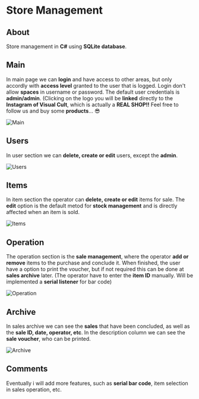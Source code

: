 # Store Management

## About

Store management in **C#** using **SQLite database**.
 
## Main

In main page we can **login** and have access to other areas, but only accordly with **access level** granted to the user that is logged. Login don't allow **spaces** in username or password. The default user credentials is **admin/admin**. (Clicking on the logo you will be **linked** directly to the **Instagram of Visual Cult**, which is actually a **REAL SHOP!!** Feel free to follow us and buy some **products**... :sunglasses:
 
![Main](https://github.com/JoaoLuizSevero/StoreManagement/blob/main/assets/readme/main.PNG)

## Users

In user section we can **delete, create or edit** users, except the **admin**.

![Users](https://github.com/JoaoLuizSevero/StoreManagement/blob/main/assets/readme/user.PNG)

## Items

In item section the operator can **delete, create or edit** items for sale. The **edit** option is the default metod for **stock management** and is directly affected when an item is sold.

![Items](https://github.com/JoaoLuizSevero/StoreManagement/blob/main/assets/readme/item.PNG)

## Operation

The operation section is the **sale management**, where the operator **add or remove** items to the purchase and conclude it. When finished, the user have a option to print the voucher, but if not required this can be done at **sales archive** later. (The operator have to enter the **item ID** manually. Will be implemented a **serial listener** for bar code)

![Operation](https://github.com/JoaoLuizSevero/StoreManagement/blob/main/assets/readme/operation.PNG)

## Archive

In sales archive we can see the **sales** that have been concluded, as well as the **sale ID, date, operator, etc**. In the description column we can see the **sale voucher**, who can be printed.

![Archive](https://github.com/JoaoLuizSevero/StoreManagement/blob/main/assets/readme/sales.PNG)

## Comments

Eventually i will add more features, such as **serial bar code**, item selection in sales operation, etc.
